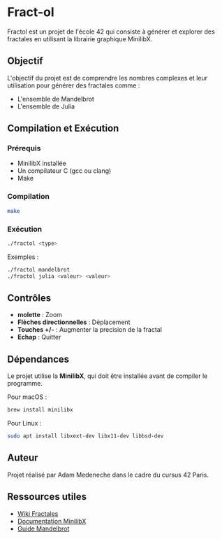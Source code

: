 # Fract-ol

Fractol est un projet de l'école 42 qui consiste à générer et explorer des fractales en utilisant la librairie graphique MinilibX.

## Objectif
L'objectif du projet est de comprendre les nombres complexes et leur utilisation pour générer des fractales comme :
- L'ensemble de Mandelbrot
- L'ensemble de Julia

## Compilation et Exécution

### Prérequis
- MinilibX installée
- Un compilateur C (gcc ou clang)
- Make

### Compilation
```sh
make
```

### Exécution
```sh
./fractol <type>
```
Exemples :
```sh
./fractol mandelbrot
./fractol julia <valeur> <valeur>
```

## Contrôles
- **molette** : Zoom
- **Flèches directionnelles** : Déplacement
- **Touches +/-** : Augmenter la precision de la fractal
- **Echap** : Quitter

## Dépendances
Le projet utilise la **MinilibX**, qui doit être installée avant de compiler le programme.

Pour macOS :
```sh
brew install minilibx
```

Pour Linux :
```sh
sudo apt install libxext-dev libx11-dev libbsd-dev
```

## Auteur
Projet réalisé par Adam Medeneche dans le cadre du cursus 42 Paris.

## Ressources utiles
- [Wiki Fractales](https://fr.wikipedia.org/wiki/Fractale)
- [Documentation MinilibX](https://harm-smits.github.io/42docs/libs/minilibx)
- [Guide Mandelbrot](https://mathworld.wolfram.com/MandelbrotSet.html)
